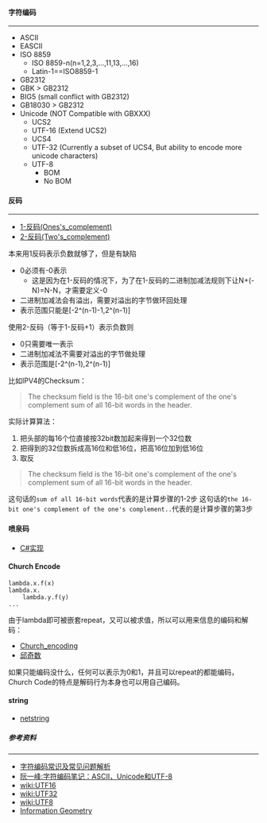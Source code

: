#### 字符编码
-------------
* ASCII
* EASCII
* ISO 8859
  * ISO 8859-n(n=1,2,3,...,11,13,...,16)
  * Latin-1==ISO8859-1
* GB2312
* GBK > GB2312
* BIG5 (small conflict with GB2312)
* GB18030 > GB2312
* Unicode (NOT Compatible with GBXXX)
  * UCS2 
  * UTF-16 (Extend UCS2)
  * UCS4 
  * UTF-32 (Currently a subset of UCS4, But ability to encode more unicode characters)
  * UTF-8
    * BOM
    * No BOM
    

#### 反码
---------

* [1-反码(Ones's_complement)](http://en.wikipedia.org/wiki/Ones'_complement)
* [2-反码(Two's_complement)](http://en.wikipedia.org/wiki/Two%27s_complement)

本来用1反码表示负数就够了，但是有缺陷
* 0必须有-0表示
  * 这是因为在1-反码的情况下，为了在1-反码的二进制加减法规则下让N+(-N)=N-N，才需要定义-0 
* 二进制加减法会有溢出，需要对溢出的字节做环回处理
* 表示范围只能是[-2^(n-1)-1,2^(n-1)]

使用2-反码（等于1-反码+1）表示负数则
* 0只需要唯一表示
* 二进制加减法不需要对溢出的字节做处理
* 表示范围是[-2^(n-1),2^(n-1)]

比如IPV4的Checksum：

> The checksum field is the 16-bit one's complement of the one's complement sum of all 16-bit words in the header.

实际计算算法：
  1. 把头部的每16个位直接按32bit数加起来得到一个32位数
  2. 把得到的32位数拆成高16位和低16位，把高16位加到低16位
  3. 取反

> The checksum field is the 16-bit one's complement of the one's complement sum of all 16-bit words in the header.

这句话的`sum of all 16-bit words`代表的是计算步骤的1-2步
这句话的`the 16-bit one's complement of the one's complement..`代表的是计算步骤的第3步

#### 喷泉码
- [C#实现](http://www.codeproject.com/Articles/425456/Your-Digital-Fountain)

#### Church Encode
```
lambda.x.f(x) 
lambda.x.
	lambda.y.f(y)
...
```

由于lambda即可被嵌套repeat，又可以被求值，所以可以用来信息的编码和解码：

- [Church_encoding](https://en.wikipedia.org/wiki/Church_encoding)
- [邱奇数](https://zh.wikipedia.org/wiki/%E9%82%B1%E5%A5%87%E6%95%B0)

如果只能编码没什么，任何可以表示为0和1，并且可以repeat的都能编码，Church Code的特点是解码行为本身也可以用自己编码。

#### string
- [netstring](http://cr.yp.to/proto/netstrings.txt)

##### 参考资料
--------------
* [字符编码常识及常见问题解析 ](http://mp.weixin.qq.com/s?__biz=MzA5MTY2NTcwNw==&mid=201226425&idx=1&sn=5a9846e6cc18012ef5b1f5216c2addbd#rd)
* [阮一峰:字符编码笔记：ASCII，Unicode和UTF-8](http://www.ruanyifeng.com/blog/2007/10/ascii_unicode_and_utf-8.html)
* [wiki:UTF16](http://en.wikipedia.org/wiki/UTF16)
* [wiki:UTF32](http://en.wikipedia.org/wiki/UTF32)
* [wiki:UTF8](http://en.wikipedia.org/wiki/UTF8)
* [Information Geometry](http://math.ucr.edu/home/baez/information/)
